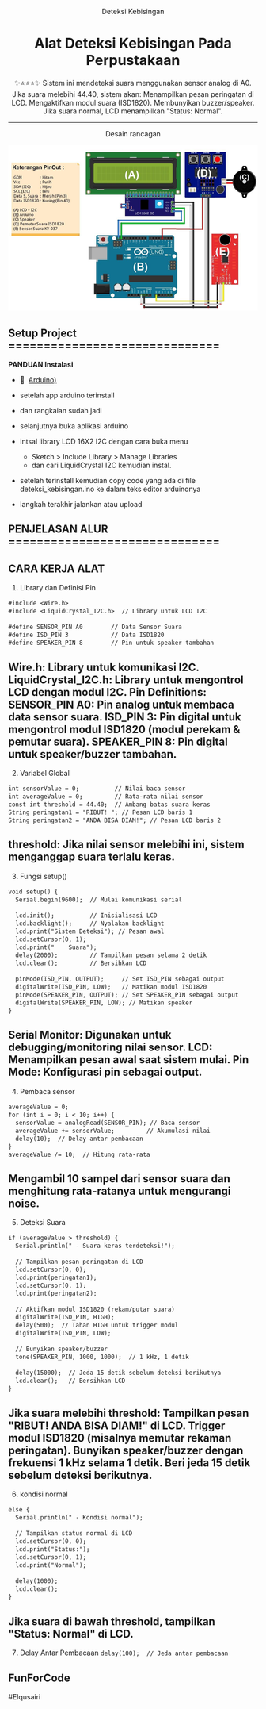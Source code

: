 
<div class="" align="center">
    <p>Deteksi Kebisingan</p>
    <h1>Alat Deteksi Kebisingan Pada Perpustakaan</h1>
    <span>✨⭐⭐⭐✨</span>
    <span>Sistem ini mendeteksi suara menggunakan sensor analog di A0. Jika suara melebihi 44.40, sistem akan: Menampilkan pesan peringatan di LCD. Mengaktifkan modul suara (ISD1820). Membunyikan buzzer/speaker. Jika suara normal, LCD menampilkan "Status: Normal".</span>
    <hr>
    <p>Desain rancagan</p>
    <img src="desaain.png" alt="spk">
    <br>
</div>

## Setup Project ==============================
<strong>PANDUAN Instalasi</strong>

- 📍&nbsp;&nbsp;[Arduino)](https://support.arduino.cc/hc/en-us/articles/360019833020-Download-and-install-Arduino-IDE)

- setelah app arduino terinstall
- dan rangkaian sudah jadi
- selanjutnya buka aplikasi arduino
- intsal library LCD 16X2 I2C dengan cara buka menu 
    - Sketch > Include Library > Manage Libraries 
    - dan cari LiquidCrystal I2C kemudian instal.
- setelah terinstall kemudian copy code yang ada di file deteksi_kebisingan.ino ke dalam teks editor arduinonya
- langkah terakhir jalankan atau upload

## PENJELASAN ALUR ==============================
<strong>CARA KERJA ALAT</strong>
--------------------------------------------------
1. Library dan Definisi Pin
```
#include <Wire.h>
#include <LiquidCrystal_I2C.h>  // Library untuk LCD I2C

#define SENSOR_PIN A0        // Data Sensor Suara
#define ISD_PIN 3            // Data ISD1820
#define SPEAKER_PIN 8        // Pin untuk speaker tambahan
```
Wire.h: Library untuk komunikasi I2C.
LiquidCrystal_I2C.h: Library untuk mengontrol LCD dengan modul I2C.
Pin Definitions:
SENSOR_PIN A0: Pin analog untuk membaca data sensor suara.
ISD_PIN 3: Pin digital untuk mengontrol modul ISD1820 (modul perekam & pemutar suara).
SPEAKER_PIN 8: Pin digital untuk speaker/buzzer tambahan.
--------------------------------------------------
2. Variabel Global
```
int sensorValue = 0;          // Nilai baca sensor
int averageValue = 0;         // Rata-rata nilai sensor
const int threshold = 44.40;  // Ambang batas suara keras
String peringatan1 = "RIBUT! "; // Pesan LCD baris 1
String peringatan2 = "ANDA BISA DIAM!"; // Pesan LCD baris 2
```
threshold: Jika nilai sensor melebihi ini, sistem menganggap suara terlalu keras.
--------------------------------------------------
3. Fungsi setup()
```
void setup() {
  Serial.begin(9600);  // Mulai komunikasi serial
  
  lcd.init();          // Inisialisasi LCD
  lcd.backlight();     // Nyalakan backlight
  lcd.print("Sistem Deteksi"); // Pesan awal
  lcd.setCursor(0, 1);
  lcd.print("    Suara");
  delay(2000);         // Tampilkan pesan selama 2 detik
  lcd.clear();         // Bersihkan LCD
  
  pinMode(ISD_PIN, OUTPUT);     // Set ISD_PIN sebagai output
  digitalWrite(ISD_PIN, LOW);   // Matikan modul ISD1820
  pinMode(SPEAKER_PIN, OUTPUT); // Set SPEAKER_PIN sebagai output
  digitalWrite(SPEAKER_PIN, LOW); // Matikan speaker
}
```
Serial Monitor: Digunakan untuk debugging/monitoring nilai sensor.
LCD: Menampilkan pesan awal saat sistem mulai.
Pin Mode: Konfigurasi pin sebagai output.
--------------------------------------------------
4. Pembaca sensor
```
averageValue = 0;
for (int i = 0; i < 10; i++) {
  sensorValue = analogRead(SENSOR_PIN); // Baca sensor
  averageValue += sensorValue;         // Akumulasi nilai
  delay(10);  // Delay antar pembacaan
}
averageValue /= 10;  // Hitung rata-rata
```
Mengambil 10 sampel dari sensor suara dan menghitung rata-ratanya untuk mengurangi noise.
--------------------------------------------------
5. Deteksi Suara
```
if (averageValue > threshold) {
  Serial.println(" - Suara keras terdeteksi!");
  
  // Tampilkan pesan peringatan di LCD
  lcd.setCursor(0, 0);
  lcd.print(peringatan1);
  lcd.setCursor(0, 1);
  lcd.print(peringatan2);
  
  // Aktifkan modul ISD1820 (rekam/putar suara)
  digitalWrite(ISD_PIN, HIGH);
  delay(500);  // Tahan HIGH untuk trigger modul
  digitalWrite(ISD_PIN, LOW);
  
  // Bunyikan speaker/buzzer
  tone(SPEAKER_PIN, 1000, 1000);  // 1 kHz, 1 detik
  
  delay(15000);  // Jeda 15 detik sebelum deteksi berikutnya
  lcd.clear();   // Bersihkan LCD
}
```
Jika suara melebihi threshold:
Tampilkan pesan "RIBUT! ANDA BISA DIAM!" di LCD.
Trigger modul ISD1820 (misalnya memutar rekaman peringatan).
Bunyikan speaker/buzzer dengan frekuensi 1 kHz selama 1 detik.
Beri jeda 15 detik sebelum deteksi berikutnya.
------------------------------------------------------
6. kondisi normal
```
else {
  Serial.println(" - Kondisi normal");
  
  // Tampilkan status normal di LCD
  lcd.setCursor(0, 0);
  lcd.print("Status:");
  lcd.setCursor(0, 1);
  lcd.print("Normal");
  
  delay(1000);
  lcd.clear();
}
```
Jika suara di bawah threshold, tampilkan "Status: Normal" di LCD.
------------------------------------------------------
7. Delay Antar Pembacaan
```delay(100);  // Jeda antar pembacaan```


## FunForCode
#Elqusairi
